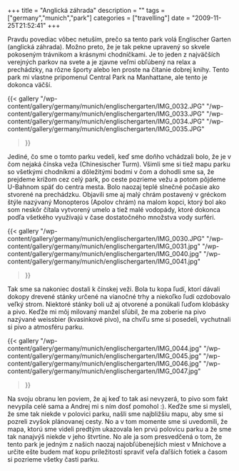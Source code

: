 +++
title = "Anglická záhrada"
description = ""
tags = ["germany","munich","park"]
categories = ["travelling"]
date = "2009-11-25T21:52:41"
+++

Pravdu povediac vôbec netuším, prečo sa tento park volá Englischer Garten (anglická záhrada). Možno
preto, že je tak pekne upravený so skvele pokoseným trávnikom a krásnymi chodníčkami. Je to jeden z
najväčších verejných parkov na svete a je zjavne veľmi obľúbený na relax a prechádzky, na rôzne
športy alebo len proste na čítanie dobrej knihy. Tento park mi vlastne pripomenul Central Park na
Manhattane, ale tento je dokonca väčší.


{{< gallery
    "/wp-content/gallery/germany/munich/englischergarten/IMG_0032.JPG"
    "/wp-content/gallery/germany/munich/englischergarten/IMG_0033.JPG"
    "/wp-content/gallery/germany/munich/englischergarten/IMG_0034.JPG"
    "/wp-content/gallery/germany/munich/englischergarten/IMG_0035.JPG"
>}}

Jediné, čo sme o tomto parku vedeli, keď sme doňho vchádzali bolo, že je v čom nejaká čínska veža
(Chinesischer Turm). Všimli sme si tiež mapu parku so všetkými chodníkmi a dôležitými bodmi v čom a
dohodli sme sa, že prejdeme krížom cez celý park, po ceste pozrieme vežu a potom pôjdeme U-Bahnom
späť do centra mesta. Bolo naozaj teplé slnečné počasie ako stvorené na prechádzku. Objavili sme aj
malý chrám postavený v gréckom štýle nazývaný Monopteros (Apolov chrám) na malom kopci, ktorý bol
ako som neskôr čítala vytvorený umelo a tiež malé vodopády, ktoré dokonca podľa všetkého využívajú
v čase dostatočného množstva vody surféri.

{{< gallery
    "/wp-content/gallery/germany/munich/englischergarten/IMG_0030.JPG"
    "/wp-content/gallery/germany/munich/englischergarten/IMG_0031.jpg"
    "/wp-content/gallery/germany/munich/englischergarten/IMG_0040.jpg"
    "/wp-content/gallery/germany/munich/englischergarten/IMG_0041.jpg"
>}}

Tak sme sa nakoniec dostali k čínskej veži. Bola tu kopa ľudí, ktorí dávali dokopy drevené stánky
určené na vianočné trhy a niekoľko ľudí ozdobovalo veľký strom. Niektoré stánky boli už aj otvorené
a ponúkali ľuďom klobásky a pivo. Keďže mi môj milovaný manžel sľúbil, že ma zoberie na pivo
nazývané weissbier (kvasinkové pivo), na chvíľu sme si posedeli, vychutnali si pivo a atmosféru
parku.

{{< gallery
    "/wp-content/gallery/germany/munich/englischergarten/IMG_0044.jpg"
    "/wp-content/gallery/germany/munich/englischergarten/IMG_0045.jpg"
    "/wp-content/gallery/germany/munich/englischergarten/IMG_0046.jpg"
    "/wp-content/gallery/germany/munich/englischergarten/IMG_0047.jpg"
>}}

Na svoju obranu len poviem, že aj keď to tak asi nevyzerá, to pivo som fakt nevypila celé sama a
Andrej mi s ním dosť pomohol :). Keďže sme si mysleli, že sme tak niekde v polovici parku, našli
sme najbližšiu mapu, aby sme si pozreli zvyšok plánovanej cesty. No a v tom momente sme si
uvedomili, že mapa, ktorú sme videli predtým ukazovala len prvú polovicu parku a že sme tak
nanajvýš niekde v jeho štvrtine. No ale ja som presvedčená o tom, že tento park je jedným z našich
naozaj najobľúbenejších miest v Mníchove a určite ešte budem mať kopu príležitostí spraviť veľa
ďaľších fotiek a časom si pozrieme všetky časti parku.
